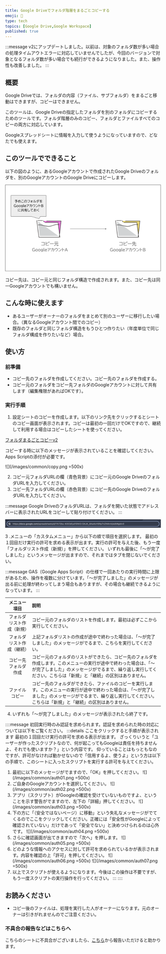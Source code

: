 ```yaml
---
title: Google Driveでフォルダ階層をまるごとコピーする
emoji: 📁
type: tech
topics: [Google Drive,Google Workspace]
published: true
---
```

:::message
v2にアップデートしました。以前は、対象のフォルダ数が多い場合の処理タイムアウトエラーに対応していませんでしたが、今回のバージョンで対象となるフォルダ数が多い場合でも続行ができるようになりました。また、操作性も改善しました。
:::

## 概要
Google Driveでは、フォルダの内容（ファイル、サブフォルダ）をまるごと移動はできますが、コピーはできません。

このツールは、Google Driveの指定したフォルダを別のフォルダにコピーするためのツールです。フォルダ階層のみのコピー、フォルダとファイルすべてのコピーの両方に対応しています。

Googleスプレッドシートに情報を入力して使うようになっていますので、どなたでも使えます。

## このツールでできること
以下の図のように、あるGoogleアカウントで作成されたGoogle Driveのフォルダを、別のGoogleアカウントのGoogle Driveにコピーします。

![](/images/google/google_drive_bulk_copy/01.png)

コピー先は、コピー元と同じフォルダ構造で作成されます。また、コピー先は同一Googleアカウントでも構いません。

## こんな時に使えます
- あるユーザーがオーナーのフォルダをまとめて別のユーザーに移行したい場合。（異なるGoogleアカウント間でのコピー）
- 既存のフォルダと同じフォルダ構造をもうひとつ作りたい（年度単位で同じフォルダ構成を作りたいなど）場合。

## 使い方
### 前準備
- コピー先のフォルダを作成してください。コピー先のフォルダを作成する。
- コピー元のフォルダをコピー先フォルダのGoogleアカウントに対して共有します（編集権限があればOKです）。

### 実行手順
1. 設定シートのコピーを作成します。以下のリンク先をクリックするとシートのコピー画面が表示されます。コピーは最初の一回だけでOKですので、継続して利用する場合はコピーしたシートを使ってください。

[フォルダまるごとコピーv2](https://docs.google.com/spreadsheets/d/1gGr3XXWkEU1gOztkUnfrvDNhhXqBglOd_ADHEMc2vOM/copy?usp=sharing)

コピーする時に以下のメッセージが表示されていることを確認してください。Apps Scriptの添付が必要です。

![](/images/common/copy.png =500x)

2. コピー元フォルダURLの欄（青色背景）にコピー元のGoogle DriveのフォルダURLを入力してください。
3. コピー先フォルダURLの欄（赤色背景）にコピー先のGoogle DriveのフォルダURLを入力してください。

:::message
Google DriveのフォルダURLは、フォルダを開いた状態でアドレスバーに表示されたURLをコピーして貼り付けてください。
:::

![](/images/google/google_drive_bulk_copy/02.png)


3 .メニューの「カスタムメニュー」から以下の順で項目を選択します。
最初の１回目だけ実行の許可を求める表示が出ます。実行の許可を与えた後、もう一度「フォルダリスト作成（新規）」を押してください。
いずれも最後に「〜が完了しました」というメッセージが出ますので、それまではタブを閉じないでください。

:::message
GAS（Google Apps Script）の仕様で一回あたりの実行時間に上限があるため、操作を複数に分けています。「〜が完了しました」のメッセージが出る前に処理が終わってしまう場合もありますが、その場合も継続できるようになっています。
:::

|メニュー項目|説明|
|:--:|:--|
|フォルダリスト作成（新規）|コピー元のフォルダのリストを作成します。最初は必ずここから実行してください。|
|フォルダリスト作成（継続）|上記フォルダリストの作成が途中で終わった場合は、「〜が完了しました」のメッセージがでるまで、こちらを実行してください。|
|コピー先フォルダ作成|コピー元のフォルダのリストができたら、コピー先のフォルダを作成します。このメニューの実行が途中で終わった場合は、「〜が完了しました」のメッセージがでるまで、繰り返し実行してください。こちらは「新規」と「継続」の区別はありません。|
|ファイルコピー|コピー先のフォルダができたら、ファイルのコピーを実行します。このメニューの実行が途中で終わった場合は、「〜が完了しました」のメッセージがでるまで、繰り返し実行してください。こちらは「新規」と「継続」の区別はありません。|

4. いずれも「〜が完了しました」のメッセージが表示されたら終了です。	

::::message
初回実行時のみ認証を求められます。認証を求められた時の対応については以下をご覧ください。
:::details ここをクリックすると手順が表示されます
最初の１回目だけ実行の許可を求める表示が出ます。
ざっくりいうと「ユーザーが作ったスクリプトなので、何が起こってもGoogleは責任を持ちませんよ、それでも使いますか？」という内容です。
仰っていることはもっともなのですが、許可がなければ動かせないので「信用するよ、使うよ」という方は以下の手順で、このシートに入ったスクリプトを実行する許可を与えてください。

1. 最初に以下のメッセージがでますので、「OK」を押してください。
![](/images/common/auth01.png =500x)
2. ご自身のGoogleアカウントを選択してください。
![](/images/common/auth02.png =500x)
3. アプリ（スクリプト）がGoogleの確認を受けていないものですよ、ということを示す警告がでますので、左下の「詳細」押してください。
![](/images/common/auth03.png =500x)
4. 下の方に「（安全ではないページ）に移動」という失礼なメッセージがでてくるのでここをクリックしてください。正確には「安全性がGoogleによって確認されていない」だけであって「安全でない」と決めつけられるのは心外です。
![](/images/common/auth04.png =500x)
5. さらに確認画面が出てきますので「次へ」を押します。
![](/images/common/auth05.png =500x)
6. どのような情報へのアクセスに対して許可を求められているかが表示されます。内容を確認の上「許可」を押してください。
![](/images/common/auth06.png =500x)
![](/images/common/auth07.png =500x)
7. 以上でスクリプトが使えるようになります。今後はこの操作は不要ですが、もう一度スクリプトの実行操作を行ってください。
:::
::::

## お読みください
- コピー後のファイルは、処理を実行した人がオーナーになります。元のオーナーは引きがれませんのでご注意ください。

### 不具合の報告などはこちらへ
こちらのシートに不具合がございましたら、[こちら](https://github.com/kwaka1208/issues/issues)から報告いただけると助かります。